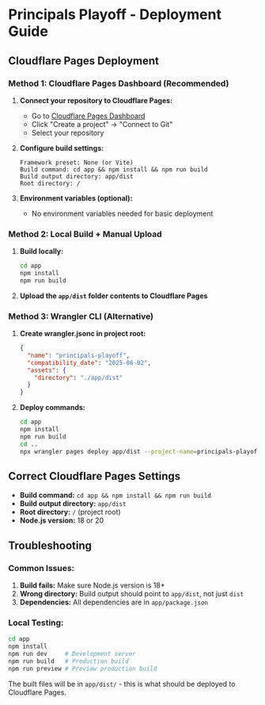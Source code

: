 # Principals Playoff - Deployment Guide

## Cloudflare Pages Deployment

### Method 1: Cloudflare Pages Dashboard (Recommended)

1. **Connect your repository to Cloudflare Pages:**
   - Go to [Cloudflare Pages Dashboard](https://dash.cloudflare.com/pages)
   - Click "Create a project" → "Connect to Git"
   - Select your repository

2. **Configure build settings:**
   ```
   Framework preset: None (or Vite)
   Build command: cd app && npm install && npm run build
   Build output directory: app/dist
   Root directory: /
   ```

3. **Environment variables (optional):**
   - No environment variables needed for basic deployment

### Method 2: Local Build + Manual Upload

1. **Build locally:**
   ```bash
   cd app
   npm install
   npm run build
   ```

2. **Upload the `app/dist` folder contents to Cloudflare Pages**

### Method 3: Wrangler CLI (Alternative)

1. **Create wrangler.jsonc in project root:**
   ```json
   {
     "name": "principals-playoff",
     "compatibility_date": "2025-06-02",
     "assets": {
       "directory": "./app/dist"
     }
   }
   ```

2. **Deploy commands:**
   ```bash
   cd app
   npm install
   npm run build
   cd ..
   npx wrangler pages deploy app/dist --project-name=principals-playoff
   ```

## Correct Cloudflare Pages Settings

- **Build command:** `cd app && npm install && npm run build`
- **Build output directory:** `app/dist`
- **Root directory:** `/` (project root)
- **Node.js version:** 18 or 20

## Troubleshooting

### Common Issues:

1. **Build fails:** Make sure Node.js version is 18+
2. **Wrong directory:** Build output should point to `app/dist`, not just `dist`
3. **Dependencies:** All dependencies are in `app/package.json`

### Local Testing:

```bash
cd app
npm install
npm run dev     # Development server
npm run build   # Production build
npm run preview # Preview production build
```

The built files will be in `app/dist/` - this is what should be deployed to Cloudflare Pages.